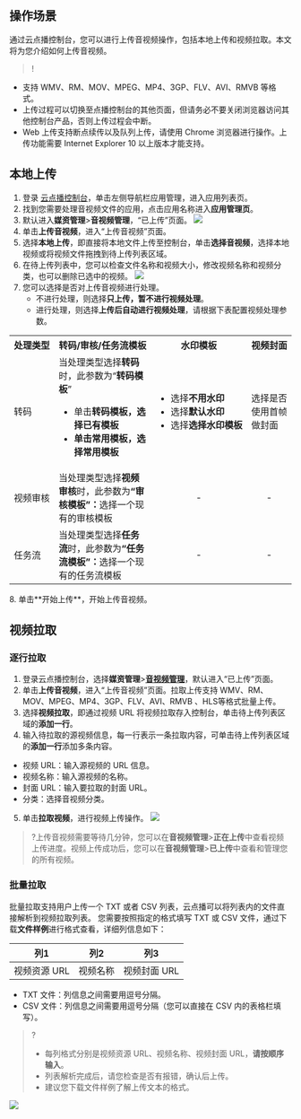 ## 操作场景
通过云点播控制台，您可以进行上传音视频操作，包括本地上传和视频拉取。本文将为您介绍如何上传音视频。

>! 
- 支持 WMV、RM、MOV、MPEG、MP4、3GP、FLV、AVI、RMVB 等格式。
- 上传过程可以切换至点播控制台的其他页面，但请务必不要关闭浏览器访问其他控制台产品，否则上传过程会中断。
- Web 上传支持断点续传以及队列上传，请使用 Chrome 浏览器进行操作。上传功能需要 Internet Explorer 10 以上版本才能支持。


## 本地上传
1. 登录 [云点播控制台](https://console.cloud.tencent.com/vod)，单击左侧导航栏应用管理，进入应用列表页。
2. 找到您需要处理音视频文件的应用，点击应用名称进入**应用管理页**。
3. 默认进入**媒资管理**>**音视频管理**，“已上传”页面。
![](https://qcloudimg.tencent-cloud.cn/raw/5e5a33c9a396dabf95eacc9e1de500e8.png)
4. 单击**上传音视频**，进入“上传音视频”页面。
5. 选择**本地上传**，即直接将本地文件上传至控制台，单击**选择音视频**，选择本地视频或将视频文件拖拽到待上传列表区域。
6. 在待上传列表中，您可以检查文件名称和视频大小，修改视频名称和视频分类，也可以删除已选中的视频。
![](https://main.qcloudimg.com/raw/50892a0866bb8f9b4fd2e3460cd468b6.png)
7. 您可以选择是否对上传音视频进行处理。
   - 不进行处理，则选择**只上传，暂不进行视频处理**。
   - 进行处理，则选择**上传后自动进行视频处理**，请根据下表配置视频处理参数。
<table>
     <tr>
         <th nowrap="nowrap">处理类型</th>  
         <th nowrap="nowrap">转码/审核/任务流模板</th>  
         <th nowrap="nowrap">水印模板</th>  
         <th nowrap="nowrap">视频封面</th>  
     </tr>
	 <tr>      
         <td>转码</td>   
	     <td>当处理类型选择<b>转码</b>时，此参数为“<b>转码模板</b>”<ul><li>单击<b>转码模板<b>，选择已有模板<li>单击<b>常用模板</b>，选择常用模板</ul></td>   
	     <td nowrap="nowrap"><ul><li>选择<b>不用水印</b><li>选择<b>默认水印</b><li>选择<b>选择水印模板</b></td>   
	     <td>选择是否使用首帧做封面</td>
     </tr> 
	 <tr>      
         <td>视频审核</td>   
	     <td>当处理类型选择<b>视频审核</b>时，此参数为<b>“审核模板”：</b>选择一个现有的审核模板</td>   
	     <td align="middle">-</td>   
	     <td align="middle">-</td>
     </tr> 
		  <tr>      
         <td>任务流</td>   
	     <td>当处理类型选择<b>任务流</b>时，此参数为<b>“任务流模板”：</b>选择一个现有的任务流模板</td>   
	     <td align="middle">-</td>   
	     <td align="middle">-</td>
     </tr> 
</table>
8. 单击**开始上传**，开始上传音视频。
 
## 视频拉取
### 逐行拉取
1. 登录云点播控制台，选择**媒资管理**>[**音视频管理**](https://console.cloud.tencent.com/vod/media)，默认进入“已上传”页面。
2. 单击**上传音视频**，进入“上传音视频”页面。拉取上传支持 WMV、RM、MOV、MPEG、MP4、3GP、FLV、AVI、RMVB 、HLS等格式批量上传。
3. 选择**视频拉取**，即通过视频 URL 将视频拉取存入控制台，单击待上传列表区域的**添加一行**。
4. 输入待拉取的源视频信息，每一行表示一条拉取内容，可单击待上传列表区域的**添加一行**添加多条内容。
 - 视频 URL：输入源视频的 URL 信息。
 - 视频名称：输入源视频的名称。
 - 封面 URL：输入要拉取的封面 URL。
 - 分类：选择音视频分类。
5. 单击**拉取视频**，进行视频上传操作。
![](https://main.qcloudimg.com/raw/0607c25150cb7665373ebf53a4952c52.png)
>?上传音视频需要等待几分钟，您可以在**音视频管理**>**正在上传**中查看视频上传进度。视频上传成功后，您可以在**音视频管理**>**已上传**中查看和管理您的所有视频。


### 批量拉取
批量拉取支持用户上传一个 TXT 或者 CSV 列表，云点播可以将列表内的文件直接解析到视频拉取列表。
您需要按照指定的格式填写 TXT 或 CSV 文件，通过下载**文件样例**进行格式查看，详细列信息如下：

| 列1 | 列2 | 列3 |
|---------|---------|---------|
|视频资源 URL| 视频名称|视频封面 URL

- TXT 文件：列信息之间需要用逗号分隔。
- CSV 文件：列信息之间需要用逗号分隔（您可以直接在 CSV 内的表格栏填写）。

>?
>- 每列格式分别是视频资源 URL、视频名称、视频封面 URL，**请按顺序输入**。
>- 列表解析完成后，请您检查是否有报错，确认后上传。
>- 建议您下载文件样例了解上传文本的格式。

![](https://main.qcloudimg.com/raw/b92c8c5f365696a8b9ab0b7b2530e9cd.png)
